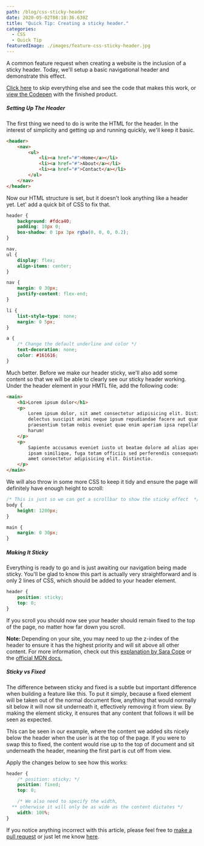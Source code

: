 ```yaml
---
path: /blog/css-sticky-header
date: 2020-05-02T08:18:36.638Z
title: "Quick Tip: Creating a sticky header."
categories:
  - CSS
  - Quick Tip
featuredImage: ./images/feature-css-sticky-header.jpg
---
```


A common feature request when creating a website is the inclusion of a sticky header. Today, we'll setup a basic navigational header and demonstrate this effect.

<!-- end -->

<p><a href="#sticky-css">Click here</a> to skip everything else and see the code that makes this work, or <a href="https://codepen.io/joeygrillz/pen/xxwGxKo?editors=0100" target="_blank" rel="noopener noreferrer">view the Codepen</a> with the finished product.</p>

<h5>Setting Up The Header</h5>
<p>The first thing we need to do is write the HTML for the header. In the interest of simplicity and getting up and running quickly, we'll keep it basic.</p>

```html
<header>
	<nav>
		<ul>
			<li><a href="#">Home</a></li>
			<li><a href="#">About</a></li>
			<li><a href="#">Contact</a></li>
		</ul>
	</nav>
</header>
```

<p>Now our HTML structure is set, but it doesn't look anything like a header yet. Let' add a quick bit of CSS to fix that.</p>

```css
header {
	background: #fdca40;
	padding: 10px 0;
	box-shadow: 0 1px 3px rgba(0, 0, 0, 0.2);
}

nav,
ul {
	display: flex;
	align-items: center;
}

nav {
	margin: 0 30px;
	justify-content: flex-end;
}

li {
	list-style-type: none;
	margin: 0 5px;
}

a {
	/* Change the default underline and color */
	text-decoration: none;
	color: #161616;
}
```

<p>Much better. Before we make our header sticky, we'll also add some content so that we will be able to clearly see our sticky header working. Under the header element in your HMTL file, add the following code:</p>

```html
<main>
	<h1>Lorem ipsum dolor</h1>
	<p>
		Lorem ipsum dolor, sit amet consectetur adipisicing elit. Distinctio
		delectus suscipit animi neque ipsum repudiandae facere aut quam autem,
		praesentium totam nobis eveniet quae enim aperiam ipsa repellat blanditiis
		harum!
	</p>
	<p>
		Sapiente accusamus eveniet iusto ut beatae dolore ad alias aperiam ratione
		ipsam similique, fuga totam officiis sed perferendis consequatur nemo? Sit
		amet consectetur adipisicing elit. Distinctio.
	</p>
</main>
```

<p>We will also throw in some more CSS to keep it tidy and ensure the page will definitely have enough height to scroll:</p>

```css
/* This is just so we can get a scrollbar to show the sticky effect  */
body {
	height: 1200px;
}

main {
	margin: 0 30px;
}
```

<h5 id="sticky-css">Making It Sticky</h5>
<p>Everything is ready to go and is just awaiting our navigation being made sticky. You'll be glad to know this part is actually very straightforward and is only 2 lines of CSS, which should be added to your header element.</p>

```css
header {
	position: sticky;
	top: 0;
}
```

<p>If you scroll you should now see your header should remain fixed to the top of the page, no matter how far down you scroll.</p>
<p><strong>Note: </strong>Depending on your site, you may need to up the z-index of the header to ensure it has the highest priority and will sit above all other content. For more information, check out this <a href="https://css-tricks.com/almanac/properties/z/z-index/" target="_blank" rel="noopener noreferrer">explanation by Sara Cope</a> or the <a href="https://developer.mozilla.org/en-US/docs/Web/CSS/z-index" target="_blank" rel="noopener noreferrer">official MDN docs.</a></p>

<h5>Sticky vs Fixed</h5>
<p>The difference between sticky and fixed is a subtle but important difference when building a feature like this. To put it simply, because a fixed element will be taken out of the normal document flow, anything that would normally sit below it will now sit underneath it, effectively removing it from view. By making the element sticky, it ensures that any content that follows it will be seen as expected.</p>

<p>This can be seen in our example, where the content we added sits nicely below the header when the user is at the top of the page. If you were to swap this to fixed, the content would rise up to the top of document and sit underneath the header, meaning the first part is cut off from view.</p>

<p>Apply the changes below to see how this works:</p>

```css
header {
	/* position: sticky; */
	position: fixed;
	top: 0;

	/* We also need to specify the width, 
  ** otherwise it will only be as wide as the content dictates */
	width: 100%;
}
```

If you notice anything incorrect with this article, please feel free to <a href="https://github.com/JMG1995/gatsby-tailwind-portfolio/blob/master/src/blog/css-sticky-header.md" target="_blank" rel="noopener noreferrer">make a pull request</a> or just let me know <a href="/contact">here</a>.
